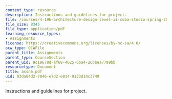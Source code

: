 ```yaml
---
content_type: resource
description: Instructions and guidelines for project.
file: /courses/4-196-architecture-design-level-ii-cuba-studio-spring-2004/03da04d27046e7d2e0149133d14c3749_assn6.pdf
file_size: 8345
file_type: application/pdf
learning_resource_types:
- Assignments
license: https://creativecommons.org/licenses/by-nc-sa/4.0/
ocw_type: OCWFile
parent_title: Assignments
parent_type: CourseSection
parent_uid: 9c19678d-af68-4625-6ba4-26bbea7799bb
resourcetype: Document
title: assn6.pdf
uid: 03da04d2-7046-e7d2-e014-9133d14c3749
---
```

Instructions and guidelines for project.